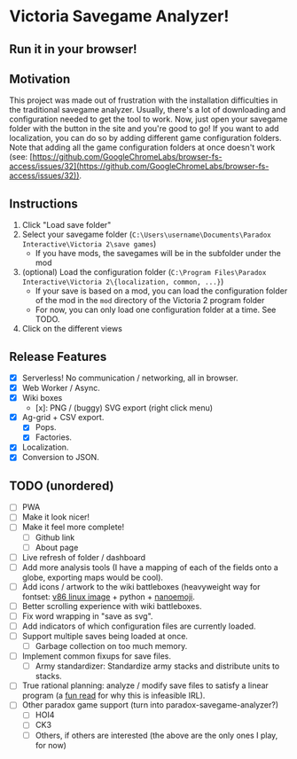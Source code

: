 # Victoria Savegame Analyzer!

## Run it in your browser!

[//]: # (Link to website)

## Motivation
This project was made out of frustration with the installation difficulties in the traditional savegame analyzer.
Usually, there's a lot of downloading and configuration needed to get the tool to work. Now, just open your savegame folder with
the button in the site and you're good to go! If you want to add localization, you can do so by adding different game configuration folders.
Note that adding all the game configuration folders at once doesn't work (see: [https://github.com/GoogleChromeLabs/browser-fs-access/issues/32](https://github.com/GoogleChromeLabs/browser-fs-access/issues/32)).


## Instructions
1. Click "Load save folder"
2. Select your savegame folder (`C:\Users\username\Documents\Paradox Interactive\Victoria 2\save games`)
   * If you have mods, the savegames will be in the subfolder under the mod
3. (optional) Load the configuration folder (`C:\Program Files\Paradox Interactive\Victoria 2\{localization, common, ...}`)
   * If your save is based on a mod, you can load the configuration folder of the mod in the `mod` directory of the Victoria 2 program folder
   * For now, you can only load one configuration folder at a time. See TODO.
4. Click on the different views


## Release Features
- [x] Serverless! No communication / networking, all in browser.
- [x] Web Worker / Async.
- [x] Wiki boxes
  - [x]: PNG / (buggy) SVG export (right click menu)
- [x] Ag-grid + CSV export.
  - [x] Pops.
  - [x] Factories.
- [x] Localization.
- [x] Conversion to JSON.

## TODO (unordered)
- [ ] PWA
- [ ] Make it look nicer!
- [ ] Make it feel more complete!
  - [ ] Github link
  - [ ] About page
- [ ] Live refresh of folder / dashboard
- [ ] Add more analysis tools (I have a mapping of each of the fields onto a globe, exporting maps would be cool).
- [ ] Add icons / artwork to the wiki battleboxes (heavyweight way for fontset: [v86 linux image](https://copy.sh/v86/) + python + [nanoemoji](https://github.com/googlefonts/nanoemoji).
- [ ] Better scrolling experience with wiki battleboxes.
- [ ] Fix word wrapping in "save as svg".
- [ ] Add indicators of which configuration files are currently loaded.
- [ ] Support multiple saves being loaded at once.
  - [ ] Garbage collection on too much memory.
- [ ] Implement common fixups for save files.
  - [ ] Army standardizer: Standardize army stacks and distribute units to stacks.
- [ ] True rational planning: analyze / modify save files to satisfy a linear program (a [fun read](https://crookedtimber.org/2012/05/30/in-soviet-union-optimization-problem-solves-you/) for why this is infeasible IRL).
- [ ] Other paradox game support (turn into paradox-savegame-analyzer?)
  - [ ] HOI4
  - [ ] CK3
  - [ ] Others, if others are interested (the above are the only ones I play, for now)